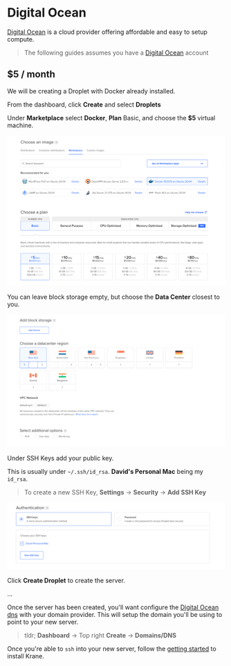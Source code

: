 # Digital Ocean

[Digital Ocean](https://www.digitalocean.com/pricing) is a cloud provider offering affordable and easy to setup compute.

> The following guides assumes you have a [Digital Ocean](https://cloud.digitalocean.com) account

## $5 / month

We will be creating a Droplet with Docker already installed.

From the dashboard, click **Create** and select **Droplets**

Under **Marketplace** select **Docker**, **Plan** Basic, and choose the **$5** virtual machine.

<span class="img-wrapper">![Select compute](./assets/digitalocean/digitalocean_01.png)</span>

You can leave block storage empty, but choose the **Data Center** closest to you.

<span class="img-wrapper">![Select region](./assets/digitalocean/digitalocean_02.png)</span>

Under SSH Keys add your public key. 

This is usually under `~/.ssh/id_rsa`. **David's Personal Mac** being my `id_rsa`.

> To create a new SSH Key, **Settings** → **Security** → **Add SSH Key**

<span class="img-wrapper">![Select authentication](./assets/digitalocean/digitalocean_03.png)</span>

Click **Create Droplet** to create the server.

...

Once the server has been created, you'll want configure the [Digital Ocean dns](https://www.digitalocean.com/community/tutorials/how-to-point-to-digitalocean-nameservers-from-common-domain-registrars) with your domain provider. This will setup the domain you'll be using to point to your new server.

> tldr; **Dashboard** → Top right **Create** → **Domains/DNS** 

Once you're able to `ssh` into your new server, follow the [getting started](docs/getting-started) to install Krane.
